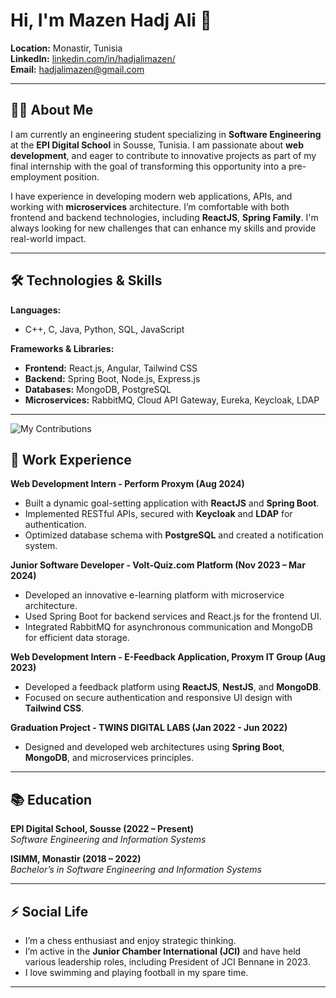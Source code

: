 # Hi, I'm Mazen Hadj Ali 👋

**Location:** Monastir, Tunisia  
**LinkedIn:** [linkedin.com/in/hadjalimazen/](https://linkedin.com/in/hadjalimazen)  
**Email:** [hadjalimazen@gmail.com](mailto:hadjalimazen@gmail.com)

---

## 👨‍💻 About Me

I am currently an engineering student specializing in **Software Engineering** at the **EPI Digital School** in Sousse, Tunisia. I am passionate about **web development**, and eager to contribute to innovative projects as part of my final internship with the goal of transforming this opportunity into a pre-employment position.

I have experience in developing modern web applications, APIs, and working with **microservices** architecture. I’m comfortable with both frontend and backend technologies, including **ReactJS**, **Spring Family**. I'm always looking for new challenges that can enhance my skills and provide real-world impact.

---

## 🛠️ Technologies & Skills

**Languages:**  
- C++, C, Java, Python, SQL, JavaScript

**Frameworks & Libraries:**  
- **Frontend:** React.js, Angular, Tailwind CSS  
- **Backend:** Spring Boot, Node.js, Express.js  
- **Databases:** MongoDB, PostgreSQL  
- **Microservices:** RabbitMQ, Cloud API Gateway, Eureka, Keycloak, LDAP

---

![My Contributions](./images/contributions.jpg)

## 💼 Work Experience

**Web Development Intern - Perform Proxym (Aug 2024)**  
- Built a dynamic goal-setting application with **ReactJS** and **Spring Boot**.  
- Implemented RESTful APIs, secured with **Keycloak** and **LDAP** for authentication.  
- Optimized database schema with **PostgreSQL** and created a notification system.

**Junior Software Developer - Volt-Quiz.com Platform (Nov 2023 – Mar 2024)**  
- Developed an innovative e-learning platform with microservice architecture.  
- Used Spring Boot for backend services and React.js for the frontend UI.  
- Integrated RabbitMQ for asynchronous communication and MongoDB for efficient data storage.

**Web Development Intern - E-Feedback Application, Proxym IT Group (Aug 2023)**  
- Developed a feedback platform using **ReactJS**, **NestJS**, and **MongoDB**.  
- Focused on secure authentication and responsive UI design with **Tailwind CSS**.

**Graduation Project - TWINS DIGITAL LABS (Jan 2022 - Jun 2022)**  
- Designed and developed web architectures using **Spring Boot**, **MongoDB**, and microservices principles.

---

## 📚 Education

**EPI Digital School, Sousse (2022 – Present)**  
*Software Engineering and Information Systems*

**ISIMM, Monastir (2018 – 2022)**  
*Bachelor’s in Software Engineering and Information Systems*

---

## ⚡ Social Life

- I’m a chess enthusiast and enjoy strategic thinking.
- I’m active in the **Junior Chamber International (JCI)** and have held various leadership roles, including President of JCI Bennane in 2023.
- I love swimming and playing football in my spare time.

---
